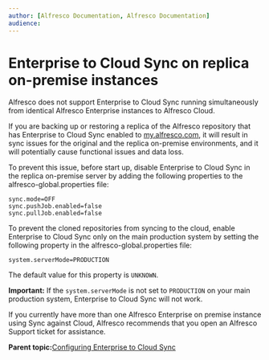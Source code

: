 ```yaml
---
author: [Alfresco Documentation, Alfresco Documentation]
audience: 
---
```


# Enterprise to Cloud Sync on replica on-premise instances

Alfresco does not support Enterprise to Cloud Sync running simultaneously from identical Alfresco Enterprise instances to Alfresco Cloud.

If you are backing up or restoring a replica of the Alfresco repository that has Enterprise to Cloud Sync enabled to [my.alfresco.com](https://my.alfresco.com/share/), it will result in sync issues for the original and the replica on-premise environments, and it will potentially cause functional issues and data loss.

To prevent this issue, before start up, disable Enterprise to Cloud Sync in the replica on-premise server by adding the following properties to the alfresco-global.properties file:

```
sync.mode=OFF
sync.pushJob.enabled=false
sync.pullJob.enabled=false
```

To prevent the cloned repositories from syncing to the cloud, enable Enterprise to Cloud Sync only on the main production system by setting the following property in the alfresco-global.properties file:

```
system.serverMode=PRODUCTION
```

The default value for this property is `UNKNOWN`.

**Important:** If the `system.serverMode` is not set to `PRODUCTION` on your main production system, Enterprise to Cloud Sync will not work.

If you currently have more than one Alfresco Enterprise on premise instance using Sync against Cloud, Alfresco recommends that you open an Alfresco Support ticket for assistance.

**Parent topic:**[Configuring Enterprise to Cloud Sync](../concepts/cloud-sync-config.md)

